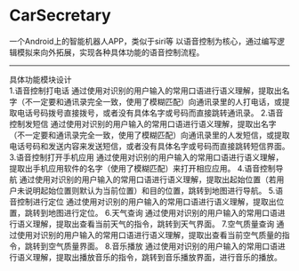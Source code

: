 # CarSecretary
一个Android上的智能机器人APP，类似于siri等
以语音控制为核心，通过编写逻辑模拟来向外拓展，实现各种具体功能的语音控制流程。
***
具体功能模块设计<br>
1.语音控制打电话
通过使用对识别的用户输入的常用口语进行语义理解，提取出名字（不一定要和通讯录完全一致，使用了模糊匹配）向通讯录里的人打电话，或提取电话号码拨号直接拨号，或者没有具体名字或号码而直接跳转通讯录。
2.语音控制发短信
通过使用对识别的用户输入的常用口语进行语义理解，提取出名字（不一定要和通讯录完全一致，使用了模糊匹配）向通讯录里的人发短信，或提取电话号码和发送内容来发送短信，或者没有具体名字或号码而直接跳转短信界面。
3.语音控制打开手机应用
通过使用对识别的用户输入的常用口语进行语义理解，提取出手机应用软件的名字（使用了模糊匹配）来打开相应应用。
4.语音控制导航
通过使用对识别的用户输入的常用口语进行语义理解，提取出起始位置（若用户未说明起始位置则默认为当前位置）和目的位置，跳转到地图进行导航。
5.语音控制进行定位
通过使用对识别的用户输入的常用口语进行语义理解，提取出位置，跳转到地图进行定位。
6.天气查询
通过使用对识别的用户输入的常用口语进行语义理解，提取出查看当前天气的指令，跳转到天气界面。
7.空气质量查询
通过使用对识别的用户输入的常用口语进行语义理解，提取出查看当前空气质量的指令，跳转到空气质量界面。
8.音乐播放
通过使用对识别的用户输入的常用口语进行语义理解，提取出播放音乐的指令，跳转到音乐播放界面，进行音乐的播放。
